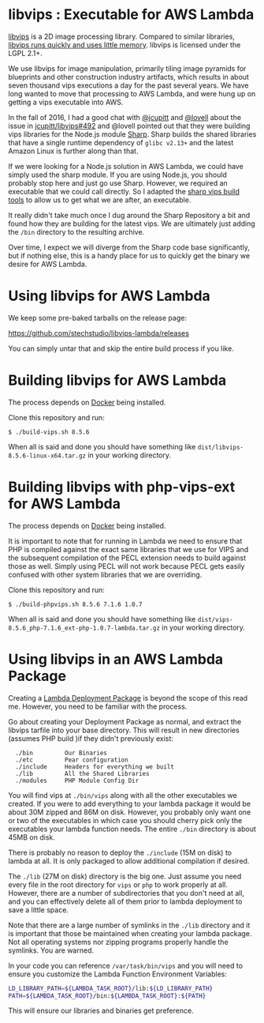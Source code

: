 # libvips : Executable for AWS Lambda

[libvips](https://github.com/jcupitt/libvips) is a 2D image processing library. Compared to similar libraries, [libvips runs quickly and uses little memory](https://github.com/jcupitt/libvips/wiki/Speed-and-memory-use).
libvips is licensed under the LGPL 2.1+.

We use libvips for image manipulation, primarily tiling image pyramids for blueprints and other construction industry artifacts, which results in about seven thousand vips executions a day for the past several years. We have long wanted to move that processing to AWS Lambda, and were hung up on getting a vips executable into AWS.

In the fall of 2016, I had a good chat with [@jcupitt](https://github.com/jcupitt) and [@lovell](https://github.com/lovell) about the issue in [jcupitt/libvips#492](https://github.com/jcupitt/libvips/issues/492) and @lovell pointed out that they were building vips libraries for the Node.js module [Sharp](https://github.com/lovell/sharp). Sharp builds the shared libraries that have a single runtime dependency of `glibc v2.13+` and the latest Amazon Linux is further along than that.

If we were looking for a Node.js solution in AWS Lambda, we could have simply used the sharp module. If you are using Node.js, you should probably stop here and just go use Sharp. However, we required an executable that we could call directly. So I adapted the [sharp vips build tools](https://github.com/lovell/sharp/tree/master/packaging) to allow us to get what we are after, an executable.

It really didn't take much once I dug around the Sharp Repository a bit and found how they are building for the latest vips. We are ultimately just adding the `/bin` directory to the resulting archive.

Over time, I expect we will diverge from the Sharp code base significantly, but if nothing else, this is a handy place for us to quickly get the binary we desire for AWS Lambda.

# Using libvips for AWS Lambda

We keep some pre-baked tarballs on the release page:

https://github.com/stechstudio/libvips-lambda/releases

You can simply untar that and skip the entire build process if you like.

# Building libvips for AWS Lambda

The process depends on [Docker](https://docs.docker.com/engine/installation/) being installed.

Clone this repository and run:

    $ ./build-vips.sh 8.5.6

When all is said and done you should have something like `dist/libvips-8.5.6-linux-x64.tar.gz` in your working directory.


# Building libvips with php-vips-ext for AWS Lambda

The process depends on [Docker](https://docs.docker.com/engine/installation/) being installed.

It is important to note that for running in Lambda we need to ensure that PHP is compiled against the exact same
libraries that we use for VIPS and the subsequent compilation of the PECL extension needs to build against those as well. 
Simply using PECL will not work because PECL gets easily confused with other system libraries that we are overriding.

Clone this repository and run:

    $ ./build-phpvips.sh 8.5.6 7.1.6 1.0.7

When all is said and done you should have something like `dist/vips-8.5.6_php-7.1.6_ext-php-1.0.7-lambda.tar.gz` in your working directory.

# Using libvips in an AWS Lambda Package

Creating a [Lambda Deployment Package](http://docs.aws.amazon.com/lambda/latest/dg/lambda-python-how-to-create-deployment-package.html) is beyond the scope of this read me. However, you need to be familiar with the process.

Go about creating your Deployment Package as normal, and extract the libvips tarfile into your base directory. This will 
result in new directories (assumes PHP build )if they didn't previously exist:

      ./bin         Our Binaries
      ./etc         Pear configuration
      ./include     Headers for everything we built
      ./lib         All the Shared Libraries
      ./modules     PHP Module Config Dir

You will find vips at `./bin/vips` along with all the other executables we created. If you were to add everything to your
lambda package it would be about 30M zipped and 86M on disk. However, you probably only want one or two of the executables
in which case you should cherry pick only the executables your lambda function needs. The entire `./bin` directory is about 
45MB on disk.

There is probably no reason to deploy the `./include` (15M on disk) to lambda at all. It is only packaged to allow additional
compilation if desired.

The `./lib` (27M on disk) directory is the big one. Just assume you need every file in the root directory for `vips` or `php` to work
properly at all. However, there are a number of subdirectories that you don't need at all, and you can effectively delete
all of them prior to lambda deployment to save a little space.

Note that there are a large number of symlinks in the `./lib` directory and it is important that those be maintained when 
creating your lambda package. Not all operating systems nor zipping programs properly handle the symlinks. You are warned.

In your code you can reference `/var/task/bin/vips` and you will need to ensure you customize the Lambda Function 
Environment Variables:
```bash
LD_LIBRARY_PATH=${LAMBDA_TASK_ROOT}/lib:${LD_LIBRARY_PATH}
PATH=${LAMBDA_TASK_ROOT}/bin:${LAMBDA_TASK_ROOT}:${PATH}
 ```

This will ensure our libraries and binaries get preference.
